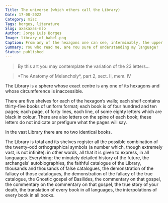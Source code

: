 ```yaml
---
Title: The universe (which others call the Library)
Date: 17-08-2022
Category: misc
Tags: borges, literature
Slug: axaxaxas-mlo
Author: Jorge Luis Borges
Image: library_of_babel.png
Caption: From any of the hexagons one can see, interminably, the upper and lower floors.
Summary: You who read me, are You sure of understanding my language?
Status: published
---
```


> By this art you may contemplate the variation of the 23 letters...

> <footer>*The Anatomy of Melancholy*, part 2, sect. II, mem. IV

The Library is a sphere whose exact centre is any one of its hexagons and whose circumference is inaccessible.

There are five shelves for each of the hexagon’s walls; each shelf contains thirty-five books of uniform format; each book is of four hundred and ten pages; each page, of forty lines, each line, of some eighty letters which are black in colour. There are also letters on the spine of each book; these letters do not indicate or prefigure what the pages will say. 

In the vast Library there are no two identical books.

The Library is total and its shelves register all the possible combination of the twenty-odd orthographical symbols (a number which, though extremely vast, is not infinite): in other words, all that it is given to express, in all languages. Everything: the minutely detailed history of the future, the archangels' autobiographies, the faithful catalogue of the Library, thousands and thousands of false catalogues, the demonstration of the fallacy of those catalogues, the demonstration of the fallacy of the true catalogue, the Gnostic gospel of Basilides, the commentary on that gospel, the commentary on the commentary on that gospel, the true story of your death, the translation of every book in all languages, the interpolations of every book in all books.
